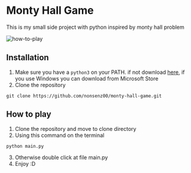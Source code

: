 # Monty Hall Game
This is my small side project with python inspired by monty hall problem <br/>

![how-to-play](https://github.com/user-attachments/assets/02ecf377-b6e7-4a7f-915d-aedb55431247)

## Installation
1. Make sure you have a `python3` on your PATH. if not download [here](https://www.python.org/downloads/), if you use Windows you can download from Microsoft Store
2. Clone the repository
```
git clone https://github.com/nonsenz00/monty-hall-game.git
```

## How to play 
1. Clone the repository and move to clone directory
2. Using this command on the terminal
```
python main.py
```
3. Otherwise double click at file main.py
4. Enjoy :D
